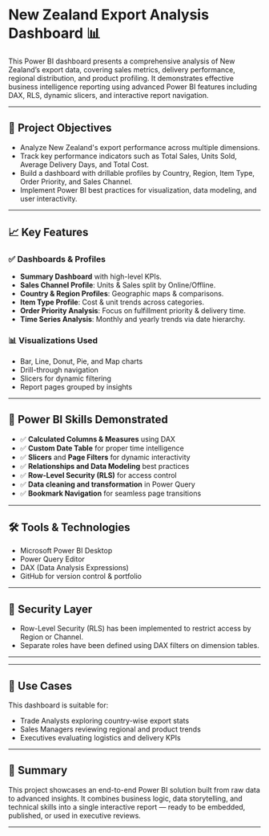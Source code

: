 # New Zealand Export Analysis Dashboard 📊

This Power BI dashboard presents a comprehensive analysis of New Zealand’s export data, covering sales metrics, delivery performance, regional distribution, and product profiling. It demonstrates effective business intelligence reporting using advanced Power BI features including DAX, RLS, dynamic slicers, and interactive report navigation.

---

## 📌 Project Objectives

- Analyze New Zealand's export performance across multiple dimensions.
- Track key performance indicators such as Total Sales, Units Sold, Average Delivery Days, and Total Cost.
- Build a dashboard with drillable profiles by Country, Region, Item Type, Order Priority, and Sales Channel.
- Implement Power BI best practices for visualization, data modeling, and user interactivity.

---

## 📈 Key Features

### ✅ Dashboards & Profiles

- **Summary Dashboard** with high-level KPIs.
- **Sales Channel Profile**: Units & Sales split by Online/Offline.
- **Country & Region Profiles**: Geographic maps & comparisons.
- **Item Type Profile**: Cost & unit trends across categories.
- **Order Priority Analysis**: Focus on fulfillment priority & delivery time.
- **Time Series Analysis**: Monthly and yearly trends via date hierarchy.

### 📊 Visualizations Used

- Bar, Line, Donut, Pie, and Map charts
- Drill-through navigation
- Slicers for dynamic filtering
- Report pages grouped by insights

---

## 🧠 Power BI Skills Demonstrated

- ✅ **Calculated Columns & Measures** using DAX
- ✅ **Custom Date Table** for proper time intelligence
- ✅ **Slicers** and **Page Filters** for dynamic interactivity
- ✅ **Relationships and Data Modeling** best practices
- ✅ **Row-Level Security (RLS)** for access control
- ✅ **Data cleaning and transformation** in Power Query
- ✅ **Bookmark Navigation** for seamless page transitions

---

## 🛠️ Tools & Technologies

- Microsoft Power BI Desktop
- Power Query Editor
- DAX (Data Analysis Expressions)
- GitHub for version control & portfolio

---

## 🔐 Security Layer

- Row-Level Security (RLS) has been implemented to restrict access by Region or Channel.
- Separate roles have been defined using DAX filters on dimension tables.

---

---

## 📜 Use Cases

This dashboard is suitable for:

- Trade Analysts exploring country-wise export stats
- Sales Managers reviewing regional and product trends
- Executives evaluating logistics and delivery KPIs

---

## 📌 Summary

This project showcases an end-to-end Power BI solution built from raw data to advanced insights. It combines business logic, data storytelling, and technical skills into a single interactive report — ready to be embedded, published, or used in executive reviews.

---
